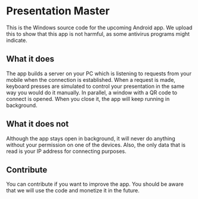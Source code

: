 # Presentation Master
This is the Windows source code for the upcoming Android app.
We upload this to show that this app is not harmful, as some antivirus programs might indicate.



## What it does
The app builds a server on your PC which is listening to requests from your mobile when the connection is established.
When a request is made, keyboard presses are simulated to control your presentation in the same way you would do it manually. In parallel, a window with a QR code to connect is opened. When you close it, the app will keep running in background.



## What it does not
Although the app stays open in background, it will never do anything without your permission on one of the devices. Also, the only data that is read is your IP address for connecting purposes.



## Contribute
You can contribute if you want to improve the app.
You should be aware that we will use the code and monetize it in the future.
